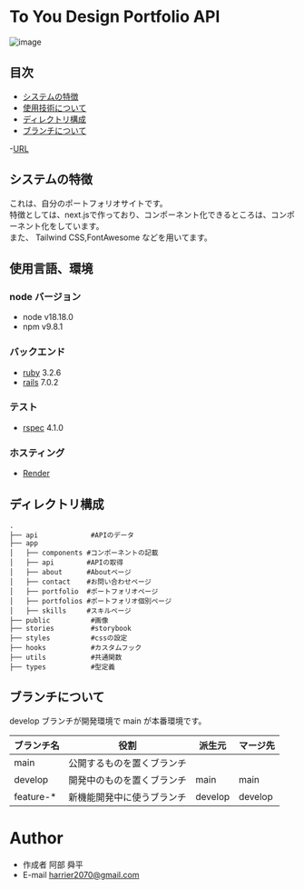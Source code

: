 # To You Design Portfolio API

![image](/public/images/portfolio/portfolio_top3.png)

## 目次

- [システムの特徴](#system-feature)
- [使用技術について](#technology-used)
- [ディレクトリ構成](#directory-structure)
- [ブランチについて](#technology-used)

-[URL](https://to-you-design.vercel.app/)

<h2 id="system-feature">システムの特徴</h2>
 これは、自分のポートフォリオサイトです。<br>
 特徴としては、next.jsで作っており、コンポーネント化できるところは、コンポーネント化をしています。<br>
 また、 Tailwind CSS,FontAwesome などを用いてます。

<h2 id="technology-used">使用言語、環境</h2>

### node バージョン

- node v18.18.0
- npm v9.8.1

### バックエンド

- [ruby](https://www.ruby-lang.org/ja/) 3.2.6
- [rails](https://rubyonrails.org/) 7.0.2

### テスト

- [rspec](https://rspec.info/) 4.1.0

### ホスティング

- [Render](https://render.com/)

<h2 id="technology-used">ディレクトリ構成</h2>

```
.
├── api             #APIのデータ
├── app
│   ├── components #コンポーネントの記載
│   ├── api        #APIの取得
│   ├── about      #Aboutページ
│   ├── contact    #お問い合わせページ
│   ├── portfolio  #ポートフォリオページ
│   ├── portfolios #ポートフォリオ個別ページ
│   ├── skills     #スキルページ
├── public          #画像
├── stories         #storybook
├── styles          #cssの設定
├── hooks           #カスタムフック
├── utils           #共通関数
├── types           #型定義
```

<h2 id="technology-used">ブランチについて</h2>

develop ブランチが開発環境で main が本番環境です。

| ブランチ名 | 役割                       | 派生元  | マージ先 |
| ---------- | -------------------------- | ------- | -------- |
| main       | 公開するものを置くブランチ |         |          |
| develop    | 開発中のものを置くブランチ | main    | main     |
| feature-\* | 新機能開発中に使うブランチ | develop | develop  |

# Author

- 作成者 阿部 舜平
- E-mail harrier2070@gmail.com
